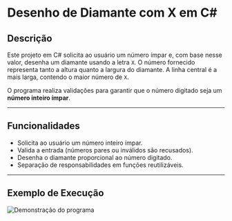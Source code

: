 # Desenho de Diamante com X em C#

## Descrição

Este projeto em C# solicita ao usuário um número ímpar e, com base nesse valor, desenha um diamante usando a letra `X`. O número fornecido representa tanto a altura quanto a largura do diamante. A linha central é a mais larga, contendo o maior número de `X`.

O programa realiza validações para garantir que o número digitado seja um **número inteiro ímpar**.

---

## Funcionalidades

- Solicita ao usuário um número inteiro ímpar.
- Valida a entrada (números pares ou inválidos são recusados).
- Desenha o diamante proporcional ao número digitado.
- Separação de responsabilidades em funções reutilizáveis.

---

## Exemplo de Execução

![Demonstração do programa](https://i.imgur.com/VidMQUQ.gif)
